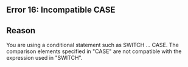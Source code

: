 
## Error 16: Incompatible CASE
			



<a name="NOTE1"></a>
<a name="NOTE1_1"></a>


## Reason
<a name="reason_ELTTEXTE000058"></a>
You are using a conditional statement such as SWITCH ... CASE. The comparison elements specified in "CASE" are not compatible with the expression used in "SWITCH".


